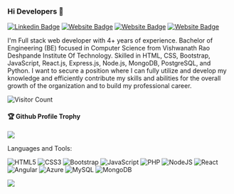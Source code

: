 ### Hi Developers 👋

[![Linkedin Badge](https://img.shields.io/badge/-Sandeep_Jadhav-blue?style=flat-square&logo=Linkedin&logoColor=white&link=https://www.linkedin.com/in/sandeep-jadhav-31aa06104/)](https://www.linkedin.com/in/sandeep-jadhav-31aa06104/)
[![Website Badge](https://img.shields.io/badge/MyProfile-Sandeep_Jadhav-yellow)](https://sandeepj-developer.github.io/myprofile/)
[![Website Badge](https://img.shields.io/badge/StackOverflow-Sandeep_Jadhav-orange)](https://stackoverflow.com/users/17901822/sandeep-jadhav)
[![Website Badge](https://img.shields.io/badge/Quora-Sandeep_Jadhav-red)](https://www.quora.com/profile/Sandeep-Jadhav-209)

I'm
Full stack web developer with 4+ years of experience. Bachelor of Engineering (BE) focused in Computer Science from Vishwanath Rao Deshpande Institute Of Technology. Skilled in HTML, CSS, Bootstrap, JavaScript, React.js, Express.js, Node.js, MongoDB, PostgreSQL, and Python. I want to secure a position where I can fully utilize and develop my knowledge and efficiently contribute my skills and abilities for the overall growth of the organization and to build my professional career.

![Visitor Count](https://profile-counter.glitch.me/SandeepJ-Developer/count.svg)

<div>
  <h4>🏆 Github Profile Trophy</h4>
  <a href="https://github.com/ryo-ma/github-profile-trophy">
    <img src="https://github-profile-trophy.vercel.app/?username=SandeepJ-Developer&column=7"/>
  </a>
</div>


Languages and Tools: 

<img alt="HTML5" src="https://img.shields.io/badge/html5-%23E34F26.svg?style=flat-square&logo=html5&logoColor=white"/> <img alt="CSS3" src="https://img.shields.io/badge/css3-%231572B6.svg?style=flat-square&logo=css3&logoColor=white"/> <img alt="Bootstrap" src="https://img.shields.io/badge/bootstrap-%23563D7C.svg?style=flat-square&logo=bootstrap&logoColor=white"/> <img alt="JavaScript" src="https://img.shields.io/badge/java-%23ED8B00.svg?style=flat-square&logo=java&logoColor=white"/> <img alt="PHP" src="https://img.shields.io/badge/php-%23777BB4.svg?style=flat-square&logo=php&logoColor=white"/> <img alt="NodeJS" src="https://img.shields.io/badge/node.js-%2343853D.svg?style=flat-square&logo=node-dot-js&logoColor=white"/> <img alt="React" src="https://img.shields.io/badge/react-%2320232a.svg?style=flat-square&logo=react&logoColor=%2361DAFB"/> <img alt="Angular" src="https://img.shields.io/badge/angular-%23DD0031.svg?flat-square&logo=angular&logoColor=white"/> <img alt="Azure" src="https://img.shields.io/badge/azure-%230072C6.svg?style=flat-square&logo=azure-devops&logoColor=white"/> <img alt="MySQL" src="https://img.shields.io/badge/mysql-%2300f.svg?style=flat-square&logo=mysql&logoColor=white"/> <img alt="MongoDB" src ="https://img.shields.io/badge/MongoDB-%234ea94b.svg?style=flat-square&logo=mongodb&logoColor=white"/>

![](https://activity-graph.herokuapp.com/graph?username=SandeepJ-Developer&theme=react-dark&area=true)
<!--
**SandeepJ-Developer/SandeepJ-Developer** is a ✨ _special_ ✨ repository because its `README.md` (this file) appears on your GitHub profile.

Here are some ideas to get you started:

- 🔭 I’m currently working on ...
- 🌱 I’m currently learning ...
- 👯 I’m looking to collaborate on ...
- 🤔 I’m looking for help with ...
- 💬 Ask me about ...
- 📫 How to reach me: ...
- 😄 Pronouns: ...
- ⚡ Fun fact: .....

-->

